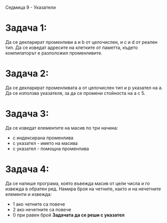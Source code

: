 Седмица 9 - Указатели

Задача 1:
=
Да се декларират променливи a и b от целочислен, и c и d от реален тип. Да се изведат адресите на клетките от паметта, където компилаторът е разположил променливите.

Задача 2:
=
Да се декларират променливата a от целочислен тип и p указател на а. Да се използва указателя, за да се промени стойноста на а с 5.

Задача 3:
=
Да се изведат елементите на масив по три начина:
- с индексирана променлива
- с указател - името на масива
- с указател - помощна променлива

Задача 4:
=
Да се напише програма, която въвежда масив от цели числа и го извежда в обратен ред. Намира броя на четните, както и на нечетните елементи и извежда:
- 1 ако четните са повече
- 2 ако нечетните са повече
- 0 при равен брой
**Задачата да се реши с указател**
